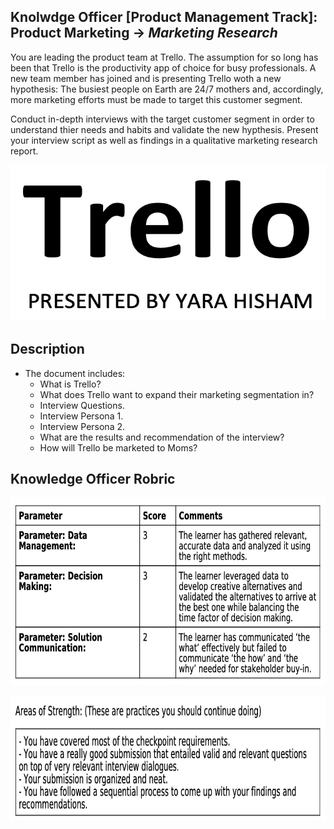 ## Knolwdge Officer [Product Management Track]: Product Marketing -> _Marketing Research_
You are leading the product team at Trello. The assumption for so long has been that Trello is the productivity app of choice for busy professionals. A new team member has joined and is presenting Trello woth a new hypothesis: The busiest people on Earth are 24/7 mothers and, accordingly, more marketing efforts must be made to target this customer segment. 

Conduct in-depth interviews with the target customer segment in order to understand thier needs and habits and validate the new  hypthesis. Present your interview script as well as findings in a qualitative marketing research report.

<p align="center">
<img src= "https://github.com/yarahisham/Trello_CaseStudy-Marketing_Research/blob/main/Images/Screen%20Shot%202021-04-27%20at%207.01.54%20PM.jpg" alt="alt text" width="700" height="250" >
</p>

## Description
- The document includes:
  - What is Trello?
  - What does Trello want to expand their marketing segmentation in?
  - Interview Questions.
  - Interview Persona 1.
  - Interview Persona 2.
  - What are the results and recommendation of the interview?
  - How will Trello be marketed to Moms?

## Knowledge Officer Robric
<p align="center">
<img src="https://github.com/yarahisham/Trello_CaseStudy-Marketing_Research/blob/main/Images/Screen%20Shot%202021-04-27%20at%207.02.15%20PM.jpg" alt="alt text" width="700" height="300" >
</p>

<p align="center">
<img src="https://github.com/yarahisham/Trello_CaseStudy-Marketing_Research/blob/main/Images/Screen%20Shot%202021-04-27%20at%207.02.21%20PM.jpg" alt="alt text" width="700" height="200" >
</p>

